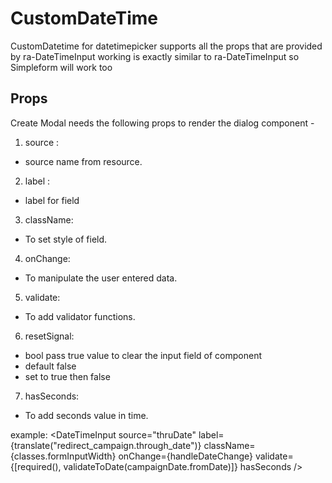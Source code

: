# CustomDateTime

CustomDatetime for datetimepicker
supports all the props that are provided by ra-DateTimeInput
working is exactly similar to ra-DateTimeInput so Simpleform will work too

## Props

Create Modal needs the following props to render the dialog component -

1. source :

- source name from resource.

2. label :

- label for field

3. className:

- To set style of field.

4. onChange:

- To manipulate the user entered data.

5. validate:

- To add validator functions.

6. resetSignal:

- bool pass true value to clear the input field of component
- default false
- set to true then false

7. hasSeconds:

- To add seconds value in time.

example:
<DateTimeInput
source="thruDate"
label={translate("redirect_campaign.through_date")}
className={classes.formInputWidth}
onChange={handleDateChange}
validate={[required(), validateToDate(campaignDate.fromDate)]}
hasSeconds
/>
